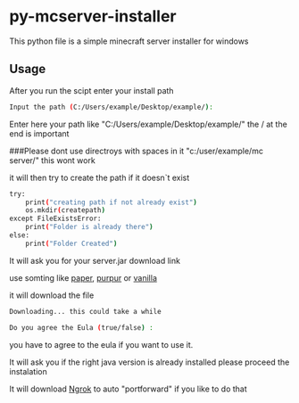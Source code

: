 # py-mcserver-installer

This python file is a simple minecraft server installer for windows

## Usage

After you run the scipt enter your install path

```bash
Input the path (C:/Users/example/Desktop/example/): 
```
Enter here your path like "C:/Users/example/Desktop/example/" the / at the end is important

###Please dont use directroys with spaces in it "c:/user/example/mc server/" this wont work

it will then try to create the path if it doesn`t exist

```bash
try:
    print("creating path if not already exist")
    os.mkdir(createpath)
except FileExistsError:
    print("Folder is already there")    
else:
    print("Folder Created")

```
It will ask you for your server.jar download link

use somting like [paper](https://papermc.io//), [purpur](https://purpurmc.org/) 
or [vanilla](https://www.minecraft.net/en-us/download/server)

it will download the file 
```bash
Downloading... this could take a while

```

```bash
Do you agree the Eula (true/false) :
```
you have to agree to the eula if you want to use it.



It will ask you if the right java version is already installed please proceed the instalation



It will download [Ngrok](https://ngrok.com/) to auto "portforward" if you like to do that
